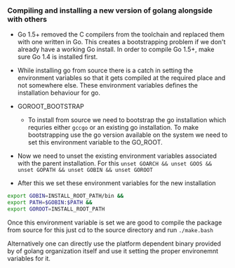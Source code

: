 ### Compiling and installing a new version of golang alongside with others

* Go 1.5+ removed the C compilers from the toolchain and replaced them with one written in Go. This creates a bootstrapping problem if we don't already have a working Go install. In order to compile Go 1.5+, make sure Go 1.4 is installed first.

* While installing go from source there is a catch in setting the environment variables so that it gets compiled at the required place and not somewhere else. These environment variables defines the installation behaviour for go.

* GOROOT_BOOTSTRAP
	* To install from source we need to bootstrap the go installation which requries either `gccgo` or an existing go installation. To make bootstrapping use the go version available on the system we need to set this environment variable to the GO_ROOT.

* Now we need to unset the existing environment variables associated with the parent installation. For this 
`unset GOARCH && unset GOOS && unset GOPATH && unset GOBIN && unset GOROOT`

* After this we set these environment variables for the new installation

```bash
export GOBIN=INSTALL_ROOT_PATH/bin &&
export PATH=$GOBIN:$PATH &&
export GOROOT=INSTALL_ROOT_PATH
```

Once this environment variable is set we are good to compile the package from source for this just cd to the source directory and run `./make.bash`

Alternatively one can directly use the platform dependent binary provided by of golang organization itself and use it setting the proper environemnt variables for it.
